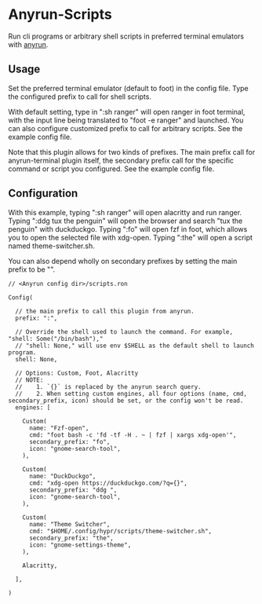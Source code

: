 # Anyrun-Scripts

Run cli programs or arbitrary shell scripts in preferred terminal emulators with [anyrun](https://github.com/Kirottu/anyrun). 

## Usage

Set the preferred terminal emulator (default to foot) in the config file. Type the configured prefix to call for shell scripts.

With default setting, type in ":sh ranger" will open ranger in foot terminal, with the input line being translated to "foot -e ranger" and launched. You can also configure customized prefix to call for arbitrary scripts. See the example config file.

Note that this plugin allows for two kinds of prefixes. The main prefix call for anyrun-terminal plugin itself, the secondary prefix call for the specific command or script you configured. See the example config file.

## Configuration

With this example, typing ":sh ranger" will open alacritty and run ranger. Typing ":ddg tux the penguin" will open the browser and search "tux the penguin" with duckduckgo. Typing ":fo" will open fzf in foot, which allows you to open the selected file with xdg-open. Typing ":the" will open a script named theme-switcher.sh.

You can also depend wholly on secondary prefixes by setting the main prefix to be "".

```ron
// <Anyrun config dir>/scripts.ron

Config(

  // the main prefix to call this plugin from anyrun.
  prefix: ":",

  // Override the shell used to launch the command. For example, "shell: Some("/bin/bash"),"
  // "shell: None," will use env $SHELL as the default shell to launch program.
  shell: None,

  // Options: Custom, Foot, Alacritty
  // NOTE:
  // 	1. `{}` is replaced by the anyrun search query.
  // 	2. When setting custom engines, all four options (name, cmd, secondary_prefix, icon) should be set, or the config won't be read.
  engines: [

    Custom(
      name: "Fzf-open",
      cmd: "foot bash -c 'fd -tf -H . ~ | fzf | xargs xdg-open'",
      secondary_prefix: "fo",
      icon: "gnome-search-tool",
    ),

    Custom(
      name: "DuckDuckgo",
      cmd: "xdg-open https://duckduckgo.com/?q={}",
      secondary_prefix: "ddg ",
      icon: "gnome-search-tool",
    ),

    Custom(
      name: "Theme Switcher",
      cmd: "$HOME/.config/hypr/scripts/theme-switcher.sh",
      secondary_prefix: "the",
      icon: "gnome-settings-theme",
    ),

    Alacritty,

  ],

)

```

